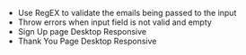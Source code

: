 - Use RegEX to validate the emails being passed to the input
- Throw errors when input field is not valid and empty
- Sign Up page Desktop Responsive
- Thank You Page Desktop Responsive
